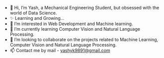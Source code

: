 - 👋 Hi, I’m Yash, a Mechanical Engineering Student, but obsessed with the world of Data Science.
- ✨ Learning and Growing...
- 👀 I’m interested in Web Development and Machine learning. 
- 🌱 I’m currently learning Computer Vision and Natural Language Processing.
- 💞️ I’m looking to collaborate on the projects related to Machine Learning, Computer Vision and Natural Language Processing.
- 📫 Contact me by mail - yashyk9891@gmail.com

<!---
YashKumarYK/YashKumarYK is a ✨ special ✨ repository because its `README.md` (this file) appears on your GitHub profile.
You can click the Preview link to take a look at your changes.
--->
